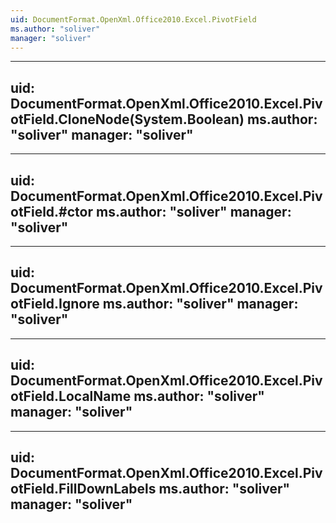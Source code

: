 ```yaml
---
uid: DocumentFormat.OpenXml.Office2010.Excel.PivotField
ms.author: "soliver"
manager: "soliver"
---
```


---
uid: DocumentFormat.OpenXml.Office2010.Excel.PivotField.CloneNode(System.Boolean)
ms.author: "soliver"
manager: "soliver"
---

---
uid: DocumentFormat.OpenXml.Office2010.Excel.PivotField.#ctor
ms.author: "soliver"
manager: "soliver"
---

---
uid: DocumentFormat.OpenXml.Office2010.Excel.PivotField.Ignore
ms.author: "soliver"
manager: "soliver"
---

---
uid: DocumentFormat.OpenXml.Office2010.Excel.PivotField.LocalName
ms.author: "soliver"
manager: "soliver"
---

---
uid: DocumentFormat.OpenXml.Office2010.Excel.PivotField.FillDownLabels
ms.author: "soliver"
manager: "soliver"
---
